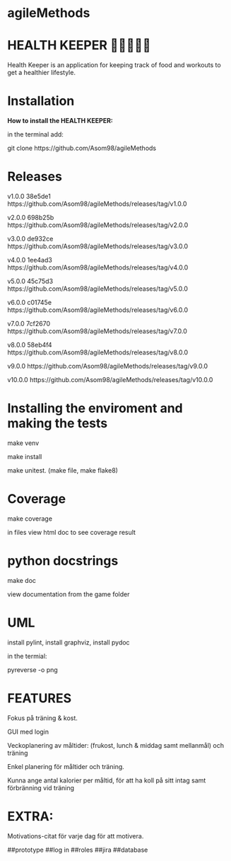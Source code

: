 # agileMethods
# HEALTH KEEPER 🥩🥑🥦🍐🍓

<p>Health Keeper is an application for keeping track of food and workouts to get a healthier lifestyle.</p>

# Installation
<p><b>How to install the HEALTH KEEPER:</b></p>
<p>in the terminal add: </p>
<p>git clone https://github.com/Asom98/agileMethods</p>

# Releases
<p>v1.0.0 38e5de1 https://github.com/Asom98/agileMethods/releases/tag/v1.0.0</p>
<p>v2.0.0 698b25b https://github.com/Asom98/agileMethods/releases/tag/v2.0.0</p>
<p>v3.0.0 de932ce https://github.com/Asom98/agileMethods/releases/tag/v3.0.0</p>
<p>v4.0.0 1ee4ad3 https://github.com/Asom98/agileMethods/releases/tag/v4.0.0</p>
<p>v5.0.0 45c75d3 https://github.com/Asom98/agileMethods/releases/tag/v5.0.0</p>
<p>v6.0.0 c01745e https://github.com/Asom98/agileMethods/releases/tag/v6.0.0</p>
<p>v7.0.0 7cf2670 https://github.com/Asom98/agileMethods/releases/tag/v7.0.0</p>
<p>v8.0.0 58eb4f4 https://github.com/Asom98/agileMethods/releases/tag/v8.0.0</p>
<p>v9.0.0         https://github.com/Asom98/agileMethods/releases/tag/v9.0.0</p>
<p>v10.0.0        https://github.com/Asom98/agileMethods/releases/tag/v10.0.0</p>


# Installing the enviroment and making the tests
<p>make venv</p>
<p>make install</p>
<p>make unitest. (make file, make flake8)</p> 
<p></p>

# Coverage
<p>make coverage</p>
<p>in files view html doc to see coverage result</p>

# python docstrings
<p>make doc</p>
<p>view documentation from the game folder</p>

# UML
<p>install pylint, install graphviz, install pydoc</p>
<p>in the termial:</p>
<p>pyreverse -o png <path to gamefiles> </p>

# FEATURES

Fokus på träning & kost.

GUI med login

Veckoplanering av måltider: (frukost, lunch & middag samt mellanmål) och träning

Enkel planering för måltider och träning.

Kunna ange antal kalorier per måltid, för att ha koll på sitt intag samt förbränning vid träning


# EXTRA:

Motivations-citat för varje dag för att motivera.

##prototype
##log in
##roles
##jira
##database
